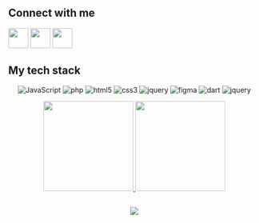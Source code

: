 
<div align="left">
  <h2>Connect with me</h2>
  <p align="left">
<a href="https://www.instagram.com/cinarsak/"><img height="40" width="40" src="https://upload.wikimedia.org/wikipedia/commons/thumb/e/e7/Instagram_logo_2016.svg/2048px-Instagram_logo_2016.svg.png"></a>
  <a href="https://linkedin.com/in/cinarsak"><img height="40" width="40" src="https://cdn-icons-png.flaticon.com/512/174/174857.png"></a>
<a href="https://twitter.com/cinarsakk"><img height="40" width="40" src="https://upload.wikimedia.org/wikipedia/commons/thumb/4/4f/Twitter-logo.svg/584px-Twitter-logo.svg.png"></a>
</p>
</div>

<div>
<h2>My tech stack</h2>
  <p align="center">
   <img alt="JavaScript" src="https://img.shields.io/badge/javascript-%23323330.svg?style=for-the-badge&logo=javascript&logoColor=%23F7DF1E"/>  <img alt="php" src="https://img.shields.io/badge/php-%23777BB4.svg?style=for-the-badge&logo=php&logoColor=white" />  <img alt="html5" src="https://img.shields.io/badge/html5-%23E34F26.svg?style=for-the-badge&logo=html5&logoColor=white" /> <img alt="css3" src="https://img.shields.io/badge/css3-%231572B6.svg?style=for-the-badge&logo=css3&logoColor=white" /> <img alt="jquery" src="https://img.shields.io/badge/jquery-%230769AD.svg?style=for-the-badge&logo=jquery&logoColor=white" /> <img alt="figma" src="https://img.shields.io/badge/figma-%23777BB4.svg?style=for-the-badge&logo=figma&logoColor=white" /> <img alt="dart" src="https://img.shields.io/badge/dart-%00000.svg?style=for-the-badge&logo=dart&logoColor=blue" /> <img alt="jquery" src="https://img.shields.io/badge/jquery-%230769AD.svg?style=for-the-badge&logo=jquery&logoColor=white" /> 
  
  </p>
</div>

<div align="center">
  
  <a href="https://github.com/cinarss" onmouseover="this.style.textDecoration='none'">
    <img height="180em" src="https://github-readme-stats.vercel.app/api?username=cinarss&show_icons=true&theme=omni&include_all_commits=true&count_private=true" />
    <img height="180em" src="https://github-readme-stats.vercel.app/api/top-langs/?username=cinarss&layout=compact&langs_count=7&theme=omni" />
  </a>
  
  ##
  
  <img align="center" src="https://github.com/danicaus/danicaus/blob/output/github-contribution-grid-snake.svg" />
  
</div> 
